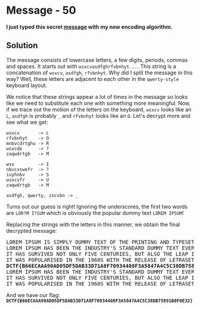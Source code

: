 # Message - 50

<b>I just typed this secret [message](./message.txt) with my new encoding algorithm.</b>

## Solution

The message consists of lowercase letters, a few digits, periods, commas and spaces. It starts out with `wsxcvasdfghrfvbnhyt...`. This string is a concatenation of `wsxcv`, `asdfgh`, `rfvbnhyt`. Why did I split the message in this way? Well, these letters are adjacent to each other in the `qwerty-style` keyboard layout.

We notice that these strings appear a lot of times in the message so looks like we need to substitute each one with something more meaningful. Now, if we trace out the motion of the letters on the keyboard, `wsxcv` looks like an `L`, `asdfgh` is probably `_` and `rfvbnhyt` looks like an `O`. Let's decrypt more and see what we get:
```
wsxcv       -> L
rfvbnhyt    -> O
mnbvcdrtghu -> R
wsxcde      -> ?
zaqwdrtgb   -> M

wsx         -> I
nbvcxswefr  -> ?
iuyhnbv     -> S
wsxcvfr     -> U
zaqwdrtgb   -> M

asdfgh, qwerty, zxcvbn -> _
```

Turns out our guess is right! Ignoring the underscores, the first two words are `LOR?M I?SUM` which is obviously the popular dummy text `LOREM IPSUM`!

Replacing the strings with the letters in this manner, we obtain the final decrypted message:

<pre>
LOREM IPSUM IS SIMPLY DUMMY TEXT OF THE PRINTING AND TYPESETTING INDUSTRY 
LOREM IPSUM HAS BEEN THE INDUSTRY'S STANDARD DUMMY TEXT EVER SINCE THE 1500S, WHEN AN UNKNOWN PRINTER TOOK A GALLEY OF TYPE AND SCRAMBLED IT TO MAKE A TYPE SPECIMEN BOOK 
IT HAS SURVIVED NOT ONLY FIVE CENTURIES, BUT ALSO THE LEAP INTO ELECTRONIC TYPESETTING, REMAINING ESSENTIALLY UNCHANGED 
IT WAS POPULARISED IN THE 1960S WITH THE RELEASE OF LETRASET SHEETS CONTAINING LOREM IPSUM PASSAGES, AND MORE RECENTLY WITH DESKTOP PUBLISHING SOFTWARE LIKE ALDUS PAGEMAKER INCLUDING VERSIONS OF LOREM IPSUM 
<b>DCTF{B66ECAAA90AD05DF5DAB33D71A8F70934408F3A5847A4C5C38DB75891B0F0E32}</b>LOREM IPSUM IS SIMPLY DUMMY TEXT OF THE PRINTING AND TYPESETTING INDUSTRY 
LOREM IPSUM HAS BEEN THE INDUSTRY'S STANDARD DUMMY TEXT EVER SINCE THE 1500S, WHEN AN UNKNOWN PRINTER TOOK A GALLEY OF TYPE AND SCRAMBLED IT TO MAKE A TYPE SPECIMEN BOOK 
IT HAS SURVIVED NOT ONLY FIVE CENTURIES, BUT ALSO THE LEAP INTO ELECTRONIC TYPESETTING, REMAINING ESSENTIALLY UNCHANGED 
IT WAS POPULARISED IN THE 1960S WITH THE RELEASE OF LETRASET SHEETS CONTAINING LOREM IPSUM PASSAGES, AND MORE RECENTLY WITH DESKTOP PUBLISHING SOFTWARE LIKE ALDUS PAGEMAKER INCLUDING VERSIONS OF LOREM IPSUM.
</pre>

And we have our flag:
**`DCTF{B66ECAAA90AD05DF5DAB33D71A8F70934408F3A5847A4C5C38DB75891B0F0E32}`**
